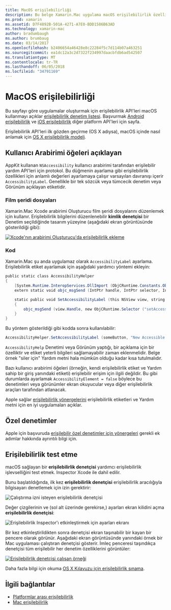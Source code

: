 ```yaml
---
title: MacOS erişilebilirliği
description: Bu belge Xamarin.Mac uygulama macOS erişilebilirlik özellikleri ile nasıl çalışılacağını açıklar. Film şeritleri, kod, özel denetimler ve test erişilebilirlik açıklayan kullanıcı Arabirimi öğeleri açıklanır.
ms.prod: xamarin
ms.assetid: D7F4892B-501A-4271-A7E0-BDD1586B63AD
ms.technology: xamarin-mac
author: bradumbaugh
ms.author: brumbaug
ms.date: 03/14/2017
ms.openlocfilehash: b2406654a46428e8c22284f5c7d114b07a463251
ms.sourcegitcommit: ea1dc12a3c2d7322f234997daacbfdb6ad542507
ms.translationtype: MT
ms.contentlocale: tr-TR
ms.lasthandoff: 06/05/2018
ms.locfileid: "34791169"
---
```

# <a name="accessibility-on-macos"></a>MacOS erişilebilirliği

Bu sayfayı göre uygulamalar oluşturmak için erişilebilirlik API'leri macOS kullanmayı açıklar [erişilebilirlik denetim listesi](~/cross-platform/app-fundamentals/accessibility.md).
Başvurmak [Android erişilebilirlik](~/android/app-fundamentals/accessibility.md) ve [iOS erişilebilirlik](~/ios/app-fundamentals/accessibility.md) diğer platform API'leri için sayfa.

Erişilebilirlik API'leri ilk gözden geçirme (OS X adıysa), macOS içinde nasıl anlamak için [OS X erişilebilirlik modeli](https://developer.apple.com/library/mac/documentation/Accessibility/Conceptual/AccessibilityMacOSX/OSXAXmodel.html).

## <a name="describing-ui-elements"></a>Kullanıcı Arabirimi öğeleri açıklayan

AppKit kullanan `NSAccessibility` kullanıcı arabirimi tarafından erişilebilir yardım API'leri için protokol. Bu düğmenin ayarlama gibi erişilebilirlik özellikleri için anlamlı değerleri ayarlamaya çalışır varsayılan davranışı içerir `AccessibilityLabel`. Genellikle bir tek sözcük veya tümcecik denetim veya Görünüm açıklayan etiketidir.

### <a name="storyboard-files"></a>Film şeridi dosyaları

Xamarin.Mac Xcode arabirimi Oluşturucu film şeridi dosyalarını düzenlemek için kullanır.
Erişilebilirlik bilgilerini düzenlenebilir **kimlik denetçisi** bir Denetim seçildiğinde tasarım yüzeyine (aşağıdaki ekran görüntüsünde gösterildiği gibi):

[![Xcode'nın arabirimi Oluşturucu'da erişilebilirlik ekleme](accessibility-images/xcode.png "Xcode'nın arabirimi Oluşturucu'da erişilebilirlik ekleme")](accessibility-images/xcode-large.png#lightbox)

### <a name="code"></a>Kod

Xamarin.Mac şu anda uygulamaz olarak `AccessibilityLabel` ayarlama.  Erişilebilirlik etiket ayarlamak için aşağıdaki yardımcı yöntemi ekleyin:

```csharp
public static class AccessibilityHelper
{
    [System.Runtime.InteropServices.DllImport (ObjCRuntime.Constants.ObjectiveCLibrary)]
    extern static void objc_msgSend (IntPtr handle, IntPtr selector, IntPtr label);

    static public void SetAccessibilityLabel (this NSView view, string value)
    {
        objc_msgSend (view.Handle, new ObjCRuntime.Selector ("setAccessibilityLabel:").Handle, new NSString (value).Handle);
    }
}
```

Bu yöntem gösterildiği gibi kodda sonra kullanılabilir:

```csharp
AccessibilityHelper.SetAccessibilityLabel (someButton, "New Accessible Description");
```

`AccessibilityHelp` Denetimi veya Görünüm yaptığı, bir açıklama için bir özelliktir ve etiket yeterli bilgileri sağlamayabilir zaman eklenmelidir. Belge örnek "siler için" Yardım metni hala mümkün olduğu kadar kısa tutulmalıdır.

Bazı kullanıcı arabirimi öğeleri (örneğin, kendi erişilebilirlik etiket ve Yardım sahip bir giriş yanındaki etiketi) erişilebilir erişim için ilgili değildir.
Bu gibi durumlarda ayarlamak `AccessibilityElement = false` böylece bu denetimleri veya görünümler ekran okuyucular veya diğer erişilebilirlik araçları tarafından atlanacak.

Apple sağlar [erişilebilirlik yönergelerini](https://developer.apple.com/library/mac/documentation/Accessibility/Conceptual/AccessibilityMacOSX/EnhancingtheAccessibilityofStandardAppKitControls.html) erişilebilirlik etiketleri ve Yardım metni için en iyi uygulamaları açıklar.

## <a name="custom-controls"></a>Özel denetimler

Apple için başvuruda [erişilebilir özel denetimler için yönergeleri](https://developer.apple.com/library/mac/documentation/Accessibility/Conceptual/AccessibilityMacOSX/ImplementingAccessibilityforCustomControls.html) gerekli ek adımlar hakkında ayrıntılı bilgi için.

## <a name="testing-accessibility"></a>Erişilebilirlik test etme

macOS sağlayan bir **erişilebilirlik denetçisi** yardımcı erişilebilirlik işlevselliğini test etmek. Inspector Xcode ile dahil edilir.

Bunu başlatıldığında, ilk kez **erişilebilirlik denetçisi** erişilebilirlik aracılığıyla bilgisayarı denetlemek için izin gerektirir:

![Çalıştırma izni isteyen erişilebilirlik denetçisi](accessibility-images/accessibility-inspector-1.png "erişilebilirlik çalıştırma izni isteyen denetçisi")

Değer çizgilerinin ve (sol alt üzerinde gerekirse,) ayarları ekran kilidini açma **erişilebilirlik denetçisi**:

![Erişilebilirlik Inspector'ı etkinleştirmek için ayarları ekranı](accessibility-images/accessibility-inspector-2.png "erişilebilirlik Inspector'ı etkinleştirmek için ayarları ekranı")

Bir kez etkinleştirildikten sonra denetçisi ekran taşınabilir bir kayan bir pencere olarak görünür. Aşağıdaki ekran görüntüsünde yanındaki örnek bir Mac uygulaması çalıştıran denetçisi gösterir. İmleç penceresi taşındıkça denetçisi tüm erişilebilir her denetim özelliklerini görüntüler:

[![Erişilebilirlik denetçisi çalışan örneği](accessibility-images/accessibility-example.png "erişilebilirlik denetçisi örnek çalışıyor")](accessibility-images/accessibility-example-large.png#lightbox)

Daha fazla bilgi için okuma [OS X Kılavuzu için erişilebilirlik sınama](https://developer.apple.com/library/mac/documentation/Accessibility/Conceptual/AccessibilityMacOSX/OSXAXTestingApps.html).



## <a name="related-links"></a>İlgili bağlantılar

- [Platformlar arası erişilebilirlik](~/cross-platform/app-fundamentals/accessibility.md)
- [Mac erişilebilirlik](https://www.apple.com/accessibility/mac/)
